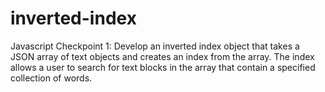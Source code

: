# inverted-index
Javascript Checkpoint 1: Develop an inverted index object that takes a JSON array of text objects and creates an index from the array. The index allows a user to search for text blocks in the array that contain a specified collection of words.
